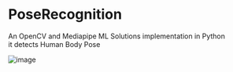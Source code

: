 # PoseRecognition
An OpenCV and Mediapipe ML Solutions implementation in Python
<br>
it detects Human Body Pose

![image](https://user-images.githubusercontent.com/97716394/215332174-9e920746-48b8-4887-9488-fa1171c64c6c.png)

